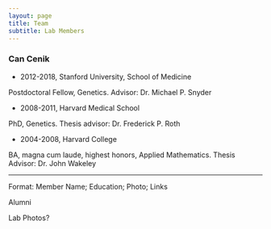 ```yaml
---
layout: page
title: Team
subtitle: Lab Members
---
```


### Can Cenik 
* 2012-2018, Stanford University, School of Medicine

Postdoctoral Fellow, Genetics. Advisor: Dr. Michael P. Snyder

* 2008-2011, Harvard Medical School

PhD, Genetics. Thesis advisor: Dr. Frederick P. Roth

* 2004-2008, Harvard College

BA, magna cum laude, highest honors, Applied Mathematics. Thesis Advisor: Dr. John Wakeley

*****


Format: 
Member Name; 
Education; 
Photo; 
Links

Alumni

Lab Photos?